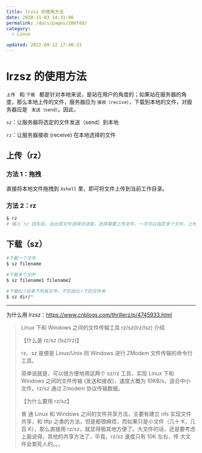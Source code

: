 ```yaml
---
title: lrzsz 的使用方法
date: 2020-11-03 14:31:00
permalink: /docs/pages/286fdd/
category:
  - Linux

updated: 2022-09-12 17:40:33
---
```


# lrzsz 的使用方法

`上传 ` 和 `下载 ` 都是针对本地来说，是站在用户的角度的；如果站在服务器的角度，那么本地上传的文件，服务器应为 `接收（recive）`，下载到本地的文件，对服务器应是 ` 发送（send）`。因此，

 `sz`：让服务器将选定的文件发送（send）到本地

 `rz`：让服务器接收 (receive) 在本地选择的文件

## 上传（rz）

### 方法 1：拖拽

直接将本地文件拖拽到 `Xshell` 里，即可将文件上传到当前工作目录。

### 方法 2：rz

```bash
$ rz 
# 输入`rz`回车后，会出现文件选择对话框，选择需要上传文件，一次可以指定多个文件，上传到服务器的路径为当前执行`rz`命令的目录。
```

## 下载（sz）

```bash
#下载一个文件
$ sz filename 

#下载多个文件
$ sz filename1 filename2

#下载dir目录下所有文件，不包含dir下的文件夹
$ sz dir/*
```

---

为什么用 lrzsz：<https://www.cnblogs.com/thrillerz/p/4745933.html>

> Linux 下和 Windows 之间的文件传输工具 rz/sz(lrz/lsz) 介绍
>
> 【什么是 rz/sz (lsz/lrz)】
>
> rz，sz 是便是 Linux/Unix 同 Windows 进行 ZModem 文件传输的命令行工具。
>
> 简单说就是，可以很方便地用这两个 sz/rz 工具，实现 Linux 下和 Windows 之间的文件传输 (发送和接收)，速度大概为 10KB/s，适合中小文件。rz/sz 通过 Zmodem 协议传输数据。
>
> 【为什么要用 rz/sz】
>
> 普 通 Linux 和 Windows 之间的文件共享方法，主要有建立 nfs 实现文件共享，和 tftp 之类的方法，但是都很麻烦，而如果只是小文件（几十 K，几百 K），那么直接用 rz/sz，就显得极其地方便了。大文件的话，还是要考虑上面说得，其他的共享方法了，毕竟，rz/sz 速度只有 10K 左右，传 大文件会累死人的。。。
